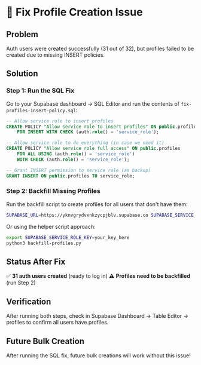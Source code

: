 # 🔧 Fix Profile Creation Issue

## Problem
Auth users were created successfully (31 out of 32), but profiles failed to be created due to missing INSERT policies.

## Solution

### Step 1: Run the SQL Fix
Go to your Supabase dashboard → SQL Editor and run the contents of `fix-profiles-insert-policy.sql`:

```sql
-- Allow service role to insert profiles
CREATE POLICY "Allow service role to insert profiles" ON public.profiles
    FOR INSERT WITH CHECK (auth.role() = 'service_role');

-- Allow service role to do everything (in case we need it)
CREATE POLICY "Allow service role full access" ON public.profiles
    FOR ALL USING (auth.role() = 'service_role')
    WITH CHECK (auth.role() = 'service_role');

-- Grant INSERT permission to service role (as backup)
GRANT INSERT ON public.profiles TO service_role;
```

### Step 2: Backfill Missing Profiles
Run the backfill script to create profiles for all users that don't have them:

```bash
SUPABASE_URL=https://yknvgrydvxnkzycpjblv.supabase.co SUPABASE_SERVICE_ROLE_KEY=your_key_here python3 backfill-profiles.py
```

Or using the helper script approach:
```bash
export SUPABASE_SERVICE_ROLE_KEY=your_key_here
python3 backfill-profiles.py
```

## Status After Fix

✅ **31 auth users created** (ready to log in)
⚠️  **Profiles need to be backfilled** (run Step 2)

## Verification
After running both steps, check in Supabase Dashboard → Table Editor → profiles to confirm all users have profiles.

## Future Bulk Creation
After running the SQL fix, future bulk creations will work without this issue!

